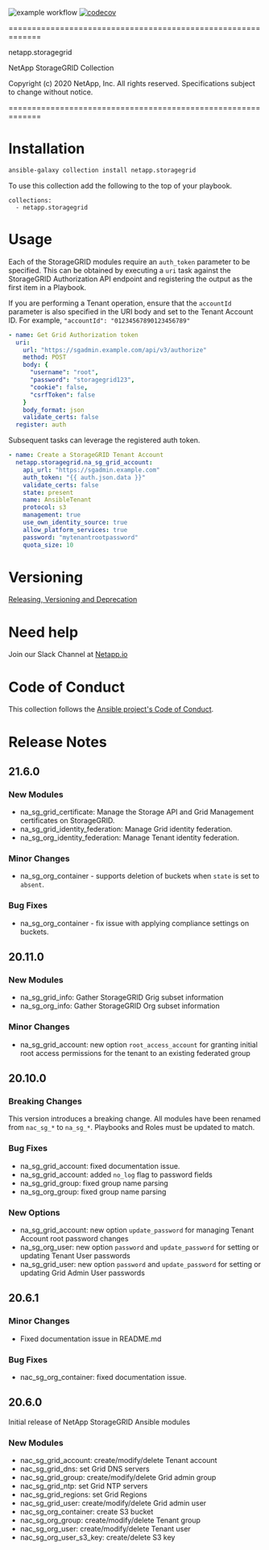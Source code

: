 ![example workflow](https://github.com/ansible-collections/netapp.storagegrid/actions/workflows/main.yml/badge.svg)
[![codecov](https://codecov.io/gh/ansible-collections/netapp.storagegrid/branch/main/graph/badge.svg?token=weBYkksxSi)](https://codecov.io/gh/ansible-collections/netapp.storagegrid)


=============================================================

 netapp.storagegrid

 NetApp StorageGRID Collection

 Copyright (c) 2020 NetApp, Inc. All rights reserved.
 Specifications subject to change without notice.

=============================================================

# Installation

```bash
ansible-galaxy collection install netapp.storagegrid
```
To use this collection add the following to the top of your playbook.
```
collections:
  - netapp.storagegrid
```

# Usage

Each of the StorageGRID modules require an `auth_token` parameter to be specified. This can be obtained by executing a `uri` task against the StorageGRID Authorization API endpoint and registering the output as the first item in a Playbook.

If you are performing a Tenant operation, ensure that the `accountId` parameter is also specified in the URI body and set to the Tenant Account ID. For example, `"accountId": "01234567890123456789"`

```yaml
- name: Get Grid Authorization token
  uri:
    url: "https://sgadmin.example.com/api/v3/authorize"
    method: POST
    body: {
      "username": "root",
      "password": "storagegrid123",
      "cookie": false,
      "csrfToken": false
    }
    body_format: json
    validate_certs: false
  register: auth
```

Subsequent tasks can leverage the registered auth token.

```yaml
- name: Create a StorageGRID Tenant Account
  netapp.storagegrid.na_sg_grid_account:
    api_url: "https://sgadmin.example.com"
    auth_token: "{{ auth.json.data }}"
    validate_certs: false
    state: present
    name: AnsibleTenant
    protocol: s3
    management: true
    use_own_identity_source: true
    allow_platform_services: true
    password: "mytenantrootpassword"
    quota_size: 10
```

# Versioning

[Releasing, Versioning and Deprecation](https://github.com/ansible-collections/netapp/issues/93)

# Need help

Join our Slack Channel at [Netapp.io](http://netapp.io/slack)

# Code of Conduct

This collection follows the [Ansible project's Code of Conduct](https://docs.ansible.com/ansible/devel/community/code_of_conduct.html).

# Release Notes

## 21.6.0

### New Modules

- na_sg_grid_certificate: Manage the Storage API and Grid Management certificates on StorageGRID.
- na_sg_grid_identity_federation: Manage Grid identity federation.
- na_sg_org_identity_federation: Manage Tenant identity federation.

### Minor Changes
- na_sg_org_container - supports deletion of buckets when `state` is set to `absent`.

### Bug Fixes
- na_sg_org_container - fix issue with applying compliance settings on buckets.

## 20.11.0

### New Modules

- na_sg_grid_info: Gather StorageGRID Grig subset information
- na_sg_org_info: Gather StorageGRID Org subset information

### Minor Changes

- na_sg_grid_account: new option `root_access_account` for granting initial root access permissions for the tenant to an existing federated group

## 20.10.0

### Breaking Changes

This version introduces a breaking change. All modules have been renamed from `nac_sg_*` to `na_sg_*`. Playbooks and Roles must be updated to match.

### Bug Fixes

- na_sg_grid_account: fixed documentation issue.
- na_sg_grid_account: added `no_log` flag to password fields
- na_sg_grid_group: fixed group name parsing
- na_sg_org_group: fixed group name parsing

### New Options

- na_sg_grid_account: new option `update_password` for managing Tenant Account root password changes
- na_sg_org_user: new option `password` and `update_password` for setting or updating Tenant User passwords
- na_sg_grid_user: new option `password` and `update_password` for setting or updating Grid Admin User passwords

## 20.6.1

### Minor Changes
- Fixed documentation issue in README.md

### Bug Fixes
- nac_sg_org_container: fixed documentation issue.

## 20.6.0

Initial release of NetApp StorageGRID Ansible modules

### New Modules

- nac_sg_grid_account: create/modify/delete Tenant account
- nac_sg_grid_dns: set Grid DNS servers
- nac_sg_grid_group: create/modify/delete Grid admin group
- nac_sg_grid_ntp: set Grid NTP servers
- nac_sg_grid_regions: set Grid Regions
- nac_sg_grid_user: create/modify/delete Grid admin user
- nac_sg_org_container: create S3 bucket
- nac_sg_org_group: create/modify/delete Tenant group
- nac_sg_org_user: create/modify/delete Tenant user
- nac_sg_org_user_s3_key: create/delete S3 key

